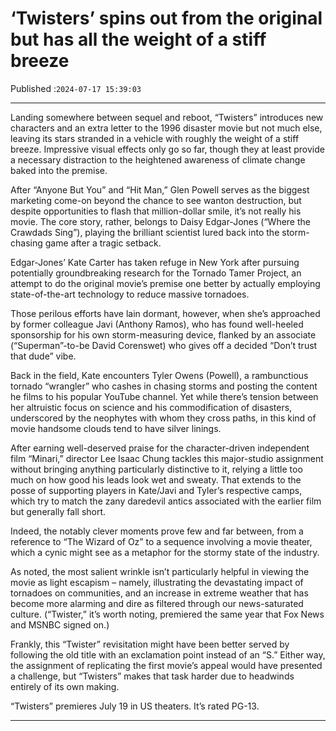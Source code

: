 # ‘Twisters’ spins out from the original but has all the weight of a stiff breeze

Published :`2024-07-17 15:39:03`

---

Landing somewhere between sequel and reboot, “Twisters” introduces new characters and an extra letter to the 1996 disaster movie but not much else, leaving its stars stranded in a vehicle with roughly the weight of a stiff breeze. Impressive visual effects only go so far, though they at least provide a necessary distraction to the heightened awareness of climate change baked into the premise.

After “Anyone But You” and “Hit Man,” Glen Powell serves as the biggest marketing come-on beyond the chance to see wanton destruction, but despite opportunities to flash that million-dollar smile, it’s not really his movie. The core story, rather, belongs to Daisy Edgar-Jones (“Where the Crawdads Sing”), playing the brilliant scientist lured back into the storm-chasing game after a tragic setback.

Edgar-Jones’ Kate Carter has taken refuge in New York after pursuing potentially groundbreaking research for the Tornado Tamer Project, an attempt to do the original movie’s premise one better by actually employing state-of-the-art technology to reduce massive tornadoes.

Those perilous efforts have lain dormant, however, when she’s approached by former colleague Javi (Anthony Ramos), who has found well-heeled sponsorship for his own storm-measuring device, flanked by an associate (“Superman”-to-be David Corenswet) who gives off a decided “Don’t trust that dude” vibe.

Back in the field, Kate encounters Tyler Owens (Powell), a rambunctious tornado “wrangler” who cashes in chasing storms and posting the content he films to his popular YouTube channel. Yet while there’s tension between her altruistic focus on science and his commodification of disasters, underscored by the neophytes with whom they cross paths, in this kind of movie handsome clouds tend to have silver linings.

After earning well-deserved praise for the character-driven independent film “Minari,” director Lee Isaac Chung tackles this major-studio assignment without bringing anything particularly distinctive to it, relying a little too much on how good his leads look wet and sweaty. That extends to the posse of supporting players in Kate/Javi and Tyler’s respective camps, which try to match the zany daredevil antics associated with the earlier film but generally fall short.

Indeed, the notably clever moments prove few and far between, from a reference to “The Wizard of Oz” to a sequence involving a movie theater, which a cynic might see as a metaphor for the stormy state of the industry.

As noted, the most salient wrinkle isn’t particularly helpful in viewing the movie as light escapism – namely, illustrating the devastating impact of tornadoes on communities, and an increase in extreme weather that has become more alarming and dire as filtered through our news-saturated culture. (“Twister,” it’s worth noting, premiered the same year that Fox News and MSNBC signed on.)

Frankly, this “Twister” revisitation might have been better served by following the old title with an exclamation point instead of an “S.” Either way, the assignment of replicating the first movie’s appeal would have presented a challenge, but “Twisters” makes that task harder due to headwinds entirely of its own making.

“Twisters” premieres July 19 in US theaters. It’s rated PG-13.

---

